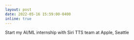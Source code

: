 ```yaml
---
layout: post
date: 2022-05-16 15:59:00-0400
inline: true
---
```


Start my AI/ML internship with Siri TTS team at Apple, Seattle
